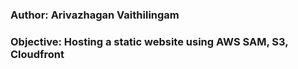 ### Author: Arivazhagan Vaithilingam

### Objective: Hosting a static website using AWS SAM, S3, Cloudfront
